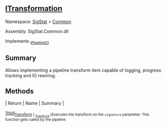 # <sub>[ITransformation](./ITransformation.md)</sub>

Namespace: [SigStat]() > [Common](./README.md)

Assembly: SigStat.Common.dll

Implements <sub>[IPipelineIO](./Pipeline/IPipelineIO.md)</sub>

## Summary
Allows implementing a pipeline transform item capable of logging, progress tracking and IO rewiring.

## Methods

| Return | Name | Summary | 

[Void](https://docs.microsoft.com/en-us/dotnet/api/System.Void)<sub>[Transform](./Methods/ITransformation-100663461.md) ( <sub>[`Signature`](./Signature.md)</sub> )</sub><sub>Executes the transform on the `signature` parameter.  This function gets called by the pipeline.</sub>


